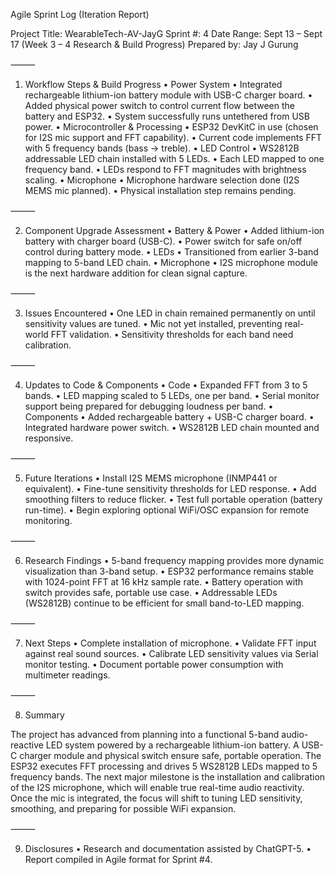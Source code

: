 Agile Sprint Log (Iteration Report)

Project Title: WearableTech-AV-JayG
Sprint #: 4
Date Range: Sept 13 – Sept 17 (Week 3 – 4 Research & Build Progress)
Prepared by: Jay J Gurung

⸻

1. Workflow Steps & Build Progress
	•	Power System
	•	Integrated rechargeable lithium-ion battery module with USB-C charger board.
	•	Added physical power switch to control current flow between the battery and ESP32.
	•	System successfully runs untethered from USB power.
	•	Microcontroller & Processing
	•	ESP32 DevKitC in use (chosen for I2S mic support and FFT capability).
	•	Current code implements FFT with 5 frequency bands (bass → treble).
	•	LED Control
	•	WS2812B addressable LED chain installed with 5 LEDs.
	•	Each LED mapped to one frequency band.
	•	LEDs respond to FFT magnitudes with brightness scaling.
	•	Microphone
	•	Microphone hardware selection done (I2S MEMS mic planned).
	•	Physical installation step remains pending.

⸻

2. Component Upgrade Assessment
	•	Battery & Power
	•	Added lithium-ion battery with charger board (USB-C).
	•	Power switch for safe on/off control during battery mode.
	•	LEDs
	•	Transitioned from earlier 3-band mapping to 5-band LED chain.
	•	Microphone
	•	I2S microphone module is the next hardware addition for clean signal capture.

⸻

3. Issues Encountered
	•	One LED in chain remained permanently on until sensitivity values are tuned.
	•	Mic not yet installed, preventing real-world FFT validation.
	•	Sensitivity thresholds for each band need calibration.

⸻

4. Updates to Code & Components
	•	Code
	•	Expanded FFT from 3 to 5 bands.
	•	LED mapping scaled to 5 LEDs, one per band.
	•	Serial monitor support being prepared for debugging loudness per band.
	•	Components
	•	Added rechargeable battery + USB-C charger board.
	•	Integrated hardware power switch.
	•	WS2812B LED chain mounted and responsive.

⸻

5. Future Iterations
	•	Install I2S MEMS microphone (INMP441 or equivalent).
	•	Fine-tune sensitivity thresholds for LED response.
	•	Add smoothing filters to reduce flicker.
	•	Test full portable operation (battery run-time).
	•	Begin exploring optional WiFi/OSC expansion for remote monitoring.

⸻

6. Research Findings
	•	5-band frequency mapping provides more dynamic visualization than 3-band setup.
	•	ESP32 performance remains stable with 1024-point FFT at 16 kHz sample rate.
	•	Battery operation with switch provides safe, portable use case.
	•	Addressable LEDs (WS2812B) continue to be efficient for small band-to-LED mapping.

⸻

7. Next Steps
	•	Complete installation of microphone.
	•	Validate FFT input against real sound sources.
	•	Calibrate LED sensitivity values via Serial monitor testing.
	•	Document portable power consumption with multimeter readings.

⸻

8. Summary

The project has advanced from planning into a functional 5-band audio-reactive LED system powered by a rechargeable lithium-ion battery. A USB-C charger module and physical switch ensure safe, portable operation. The ESP32 executes FFT processing and drives 5 WS2812B LEDs mapped to 5 frequency bands. The next major milestone is the installation and calibration of the I2S microphone, which will enable true real-time audio reactivity. Once the mic is integrated, the focus will shift to tuning LED sensitivity, smoothing, and preparing for possible WiFi expansion.

⸻

9. Disclosures
	•	Research and documentation assisted by ChatGPT-5.
	•	Report compiled in Agile format for Sprint #4.